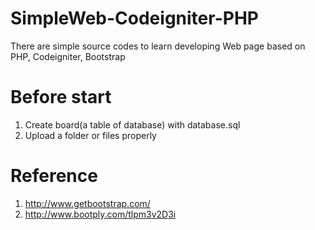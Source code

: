 # SimpleWeb-Codeigniter-PHP
There are simple source codes to learn developing Web page based on PHP, Codeigniter, Bootstrap

# Before start
1. Create board(a table of database) with database.sql
2. Upload a folder or files properly

# Reference
1. http://www.getbootstrap.com/
2. http://www.bootply.com/tlpm3v2D3i
